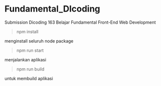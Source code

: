 # Fundamental_DIcoding

Submission Dicoding 163 Belajar Fundamental Front-End Web Development

> npm install

menginstall seluruh node package



> npm run start

menjalankan aplikasi

> npm run build


untuk membuild aplikasi

